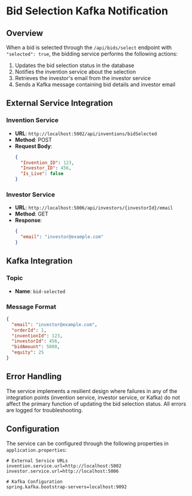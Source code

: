 # Bid Selection Kafka Notification

## Overview

When a bid is selected through the `/api/bids/select` endpoint with `"selected": true`, the bidding service performs the following actions:

1. Updates the bid selection status in the database
2. Notifies the invention service about the selection
3. Retrieves the investor's email from the investor service
4. Sends a Kafka message containing bid details and investor email

## External Service Integration

### Invention Service

- **URL**: `http://localhost:5002/api/inventions/bidSelected`
- **Method**: POST
- **Request Body**:
  ```json
  {
    "Invention_ID": 123,
    "Investor_ID": 456,
    "Is_Live": false
  }
  ```

### Investor Service

- **URL**: `http://localhost:5006/api/investors/{investorId}/email`
- **Method**: GET
- **Response**:
  ```json
  {
    "email": "investor@example.com"
  }
  ```

## Kafka Integration

### Topic

- **Name**: `bid-selected`

### Message Format

```json
{
  "email": "investor@example.com",
  "orderId": 1,
  "inventionId": 123,
  "investorId": 456,
  "bidAmount": 5000,
  "equity": 25
}
```

## Error Handling

The service implements a resilient design where failures in any of the integration points (invention service, investor service, or Kafka) do not affect the primary function of updating the bid selection status. All errors are logged for troubleshooting.

## Configuration

The service can be configured through the following properties in `application.properties`:

```properties
# External Service URLs
invention.service.url=http://localhost:5002
investor.service.url=http://localhost:5006

# Kafka Configuration
spring.kafka.bootstrap-servers=localhost:9092
```
